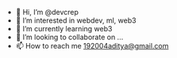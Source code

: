 - 👋 Hi, I’m @devcrep
- 👀 I’m interested in webdev, ml, web3
- 🌱 I’m currently learning web3
- 💞️ I’m looking to collaborate on ...
- 📫 How to reach me 192004aditya@gmail.com

<!---
devcrep/devcrep is a ✨ special ✨ repository because its `README.md` (this file) appears on your GitHub profile.
You can click the Preview link to take a look at your changes.
--->

